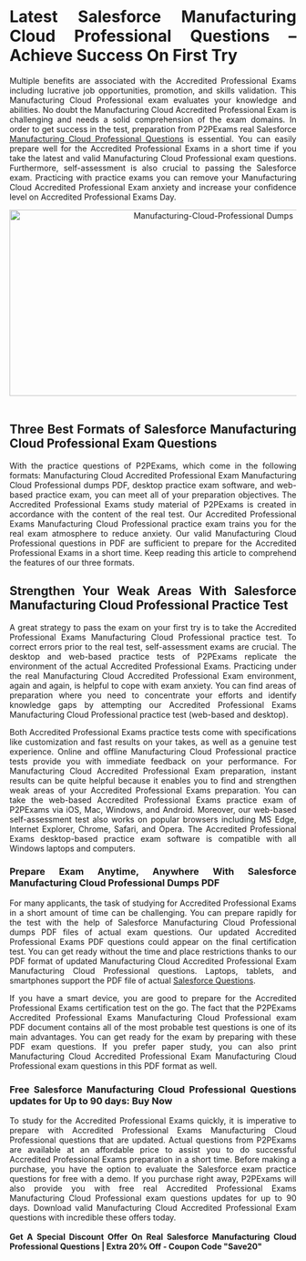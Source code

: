 <h1 style="text-align: justify;"><strong>Latest Salesforce Manufacturing Cloud Professional Questions &ndash; Achieve Success On First Try</strong></h1>

<p style="text-align: justify;">Multiple benefits are associated with the Accredited Professional Exams including lucrative job opportunities, promotion, and skills validation. This Manufacturing Cloud Professional exam evaluates your knowledge and abilities. No doubt the Manufacturing Cloud Accredited Professional Exam&nbsp;is challenging and needs a solid comprehension of the exam domains. In order to get success in&nbsp;the test, preparation from P2PExams real Salesforce <a href="https://www.p2pexams.com/salesforce/pdf/manufacturing-cloud-professional">Manufacturing Cloud Professional Questions</a> is essential. You can easily prepare well for&nbsp;the Accredited Professional Exams in a short time if you take the latest and valid Manufacturing Cloud Professional exam questions. Furthermore, self-assessment is also crucial to passing the Salesforce exam. Practicing with practice exams you can remove your Manufacturing Cloud Accredited Professional Exam anxiety and increase&nbsp;your confidence level on Accredited Professional Exams Day.</p>

<p style="text-align: center;"><a href="https://www.p2pexams.com/products/manufacturing-cloud-professional"><img alt="Manufacturing-Cloud-Professional Dumps" src="https://i.ibb.co/4jYw7ZY/anxietyovercome-3.jpg" style="width: 700px; height: 327px;" /></a><br />
&nbsp;</p>

<h2 style="text-align: justify;"><strong>Three Best Formats of Salesforce Manufacturing Cloud Professional Exam Questions</strong></h2>

<p style="text-align: justify;">With the practice questions of P2PExams, which come in the following formats: Manufacturing Cloud Accredited Professional Exam Manufacturing Cloud Professional dumps PDF, desktop practice exam software, and web-based practice exam, you can meet all of your preparation objectives. The Accredited Professional Exams study material of P2PExams is created in accordance with the content of the real test. Our Accredited Professional Exams Manufacturing Cloud Professional practice exam trains you for the real exam atmosphere to reduce anxiety. Our valid Manufacturing Cloud Professional questions in PDF are sufficient to prepare for the Accredited Professional Exams in a short time. Keep reading this article to comprehend the features of our three formats.</p>

<h2 style="text-align: justify;"><strong>Strengthen Your Weak Areas With Salesforce Manufacturing Cloud Professional Practice Test</strong></h2>

<p style="text-align: justify;">A great strategy to pass the exam on your first try is to take the Accredited Professional Exams Manufacturing Cloud Professional practice test. To correct errors prior to the real test, self-assessment exams are crucial. The desktop and web-based practice tests of P2PExams replicate the environment of the actual Accredited Professional Exams. Practicing under the real Manufacturing Cloud Accredited Professional Exam environment, again and again, is helpful to cope with exam anxiety. You can find areas of preparation where you need to concentrate your efforts and identify knowledge gaps by attempting our Accredited Professional Exams Manufacturing Cloud Professional practice test (web-based and desktop).</p>

<p style="text-align: justify;">Both Accredited Professional Exams practice tests come with specifications like customization and fast results on your takes, as well as a genuine test experience. Online and offline Manufacturing Cloud Professional practice tests provide you with immediate feedback on your performance. For Manufacturing Cloud Accredited Professional Exam preparation, instant results can be quite helpful because it enables you to find and strengthen weak areas of your Accredited Professional Exams preparation. You can take the web-based Accredited Professional Exams practice exam of P2PExams via iOS, Mac, Windows, and Android. Moreover, our web-based self-assessment test also works on popular browsers including MS Edge, Internet Explorer, Chrome, Safari, and Opera. The Accredited Professional Exams desktop-based practice exam software is compatible with all Windows laptops and computers.</p>

<h3 style="text-align: justify;"><strong>Prepare Exam Anytime, Anywhere With Salesforce Manufacturing Cloud Professional Dumps PDF</strong></h3>

<p style="text-align: justify;">For many applicants, the task of studying for Accredited Professional Exams in a short amount of time can be challenging. You can prepare rapidly for the test with the help of Salesforce Manufacturing Cloud Professional dumps PDF files of actual exam questions. Our updated Accredited Professional Exams PDF questions could appear on the final certification test. You can get ready without the time and place restrictions thanks to our PDF format of updated Manufacturing Cloud Accredited Professional Exam Manufacturing Cloud Professional questions. Laptops, tablets, and smartphones support the PDF file of actual <a href="https://www.p2pexams.com/salesforce">Salesforce Questions</a>.</p>

<p style="text-align: justify;">If you have a smart device, you are good to prepare for the Accredited Professional Exams certification test on the go. The fact that the P2PExams Accredited Professional Exams Manufacturing Cloud Professional exam PDF document contains all of the most probable test questions is one of its main advantages. You can get ready for the exam by preparing with these PDF exam questions. If you prefer paper study, you can also print Manufacturing Cloud Accredited Professional Exam Manufacturing Cloud Professional exam questions in this PDF format as well.</p>

<h3 style="text-align: justify;"><strong>Free Salesforce Manufacturing Cloud Professional Questions updates for Up to 90 days: Buy Now</strong></h3>

<p style="text-align: justify;">To study for the Accredited Professional Exams quickly, it is imperative to prepare with Accredited Professional Exams Manufacturing Cloud Professional questions that are updated. Actual questions from P2PExams are available at an affordable price to assist you to do successful Accredited Professional Exams preparation in a short time. Before making a purchase, you have the option to evaluate the Salesforce exam practice questions for free with a demo. If you purchase right away, P2PExams will also provide you with free real Accredited Professional Exams Manufacturing Cloud Professional exam questions updates for up to 90 days. Download valid Manufacturing Cloud Accredited Professional Exam questions with incredible these offers today.<br />
<br />
<strong>Get A Special Discount Offer On Real Salesforce Manufacturing Cloud Professional&nbsp;Questions | Extra 20% Off - Coupon Code &quot;Save20&quot;</strong><br />
&nbsp;</p>
